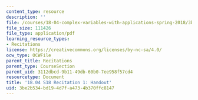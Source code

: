 ```yaml
---
content_type: resource
description: ''
file: /courses/18-04-complex-variables-with-applications-spring-2018/3be2b534bd194d7fa4734b370ffc8147_MIT18_04S18_Recit1-handout.pdf
file_size: 111426
file_type: application/pdf
learning_resource_types:
- Recitations
license: https://creativecommons.org/licenses/by-nc-sa/4.0/
ocw_type: OCWFile
parent_title: Recitations
parent_type: CourseSection
parent_uid: 3112dbcd-9b11-49db-60b0-7ee958f57cd4
resourcetype: Document
title: '18.04 S18 Recitation 1: Handout'
uid: 3be2b534-bd19-4d7f-a473-4b370ffc8147
---
```

